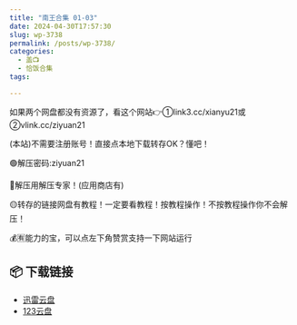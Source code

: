 ```yaml
---
title: "南王合集 01-03"
date: 2024-04-30T17:57:30
slug: wp-3738
permalink: /posts/wp-3738/
categories:
  - 盖📺
  - 恰饭合集
tags:

---
```


如果两个网盘都没有资源了，看这个网站👉①link3.cc/xianyu21或②vlink.cc/ziyuan21

(本站)不需要注册账号！直接点本地下载转存OK？懂吧！

🟢解压密码:ziyuan21

🔵解压用解压专家！(应用商店有)

🟡转存的链接网盘有教程！一定要看教程！按教程操作！不按教程操作你不会解压！

💰🈶能力的宝，可以点左下角赞赏支持一下网站运行

## 📦 下载链接
- [迅雷云盘](https://blziyuan21.com/pay-download/3738?key=d3f1e21c95&down_id=0)
- [123云盘](https://blziyuan21.com/pay-download/3738?key=d3f1e21c95&down_id=1)

